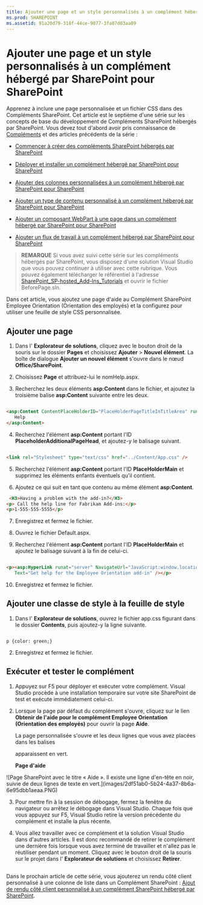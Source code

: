 ```yaml
---
title: Ajouter une page et un style personnalisés à un complément hébergé par SharePoint pour SharePoint
ms.prod: SHAREPOINT
ms.assetid: 91a20d79-318f-44ce-9877-3fa07d03aa09
---
```



# Ajouter une page et un style personnalisés à un complément hébergé par SharePoint pour SharePoint
Apprenez à inclure une page personnalisée et un fichier CSS dans des Compléments SharePoint.
Cet article est le septième d'une série sur les concepts de base du développement de Compléments SharePoint hébergés par SharePoint. Vous devez tout d'abord avoir pris connaissance de  [Compléments](sharepoint-add-ins.md) et des articles précédents de la série :





-  [Commencer à créer des compléments SharePoint hébergés par SharePoint](get-started-creating-sharepoint-hosted-sharepoint-add-ins.md)


-  [Déployer et installer un complément hébergé par SharePoint pour SharePoint](deploy-and-install-a-sharepoint-hosted-sharepoint-add-in.md)


-  [Ajouter des colonnes personnalisées à un complément hébergé par SharePoint pour SharePoint](add-custom-columns-to-a-sharepoint-hostedsharepoint-add-in.md)


-  [Ajouter un type de contenu personnalisé à un complément hébergé par SharePoint pour SharePoint](add-a-custom-content-type-to-a-sharepoint-hostedsharepoint-add-in.md)


-  [Ajouter un composant WebPart à une page dans un complément hébergé par SharePoint pour SharePoint](add-a-web-part-to-a-page-in-a-sharepoint-hosted-sharepoint-add-in.md)


-  [Ajouter un flux de travail à un complément hébergé par SharePoint pour SharePoint](add-a-workflow-to-a-sharepoint-hosted-sharepoint-add-in.md)



> **REMARQUE**
> Si vous avez suivi cette série sur les compléments hébergés par SharePoint, vous disposez d'une solution Visual Studio que vous pouvez continuer à utiliser avec cette rubrique. Vous pouvez également télécharger le référentiel à l'adresse  [SharePoint_SP-hosted_Add-Ins_Tutorials](https://github.com/OfficeDev/SharePoint_SP-hosted_Add-Ins_Tutorials) et ouvrir le fichier BeforePage.sln.




Dans cet article, vous ajoutez une page d'aide au Complément SharePoint Employee Orientation (Orientation des employés) et la configurez pour utiliser une feuille de style CSS personnalisée. 
## Ajouter une page


1. Dans l' **Explorateur de solutions**, cliquez avec le bouton droit de la souris sur le dossier **Pages** et choisissez **Ajouter** > **Nouvel élément**. La boîte de dialogue **Ajouter un nouvel élément** s'ouvre dans le nœud **Office/SharePoint**.


2. Choisissez **Page** et attribuez-lui le nomHelp.aspx. 


3. Recherchez les deux éléments **asp:Content** dans le fichier, et ajoutez la troisième balise **asp:Content** suivante entre les deux.

 ```HTML

<asp:Content ContentPlaceHolderID="PlaceHolderPageTitleInTitleArea" runat="server">
    Help
</asp:Content> 
 ```

4. Recherchez l'élément **asp:Content** portant l'ID **PlaceholderAdditionalPageHead**, et ajoutez-y le balisage suivant.

 ```HTML

<link rel="Stylesheet" type="text/css" href="../Content/App.css" />
 ```

5. Recherchez l'élément **asp:Content** portant l'ID **PlaceHolderMain** et supprimez les éléments enfants éventuels qu'il contient.


6. Ajoutez ce qui suit en tant que contenu au même élément **asp:Content**.

 ```HTML
  <H3>Having a problem with the add-in?</H3>
<p> Call the help line for Fabrikam Add-ins:</p>
<p>1-555-555-5555</p>
 ```

7. Enregistrez et fermez le fichier.


8. Ouvrez le fichier Default.aspx.


9. Recherchez l'élément **asp:Content** portant l'ID **PlaceHolderMain** et ajoutez le balisage suivant à la fin de celui-ci.

 ```HTML

<p><asp:HyperLink runat="server" NavigateUrl="JavaScript:window.location = _spPageContextInfo.webAbsoluteUrl + '/Pages/Help.aspx';"
    Text="Get help for the Employee Orientation add-in" /></p>

 ```

10. Enregistrez et fermez le fichier.



## Ajouter une classe de style à la feuille de style






1. Dans l' **Explorateur de solutions**, ouvrez le fichier app.css figurant dans le dossier **Contents**, puis ajoutez-y la ligne suivante.

 ```

p {color: green;}
 ```

2. Enregistrez et fermez le fichier.



## Exécuter et tester le complément






1. Appuyez sur F5 pour déployer et exécuter votre complément. Visual Studio procède à une installation temporaire sur votre site SharePoint de test et exécute immédiatement celui-ci. 


2. Lorsque la page par défaut du complément s'ouvre, cliquez sur le lien **Obtenir de l'aide pour le complément Employee Orientation (Orientation des employés)** pour ouvrir la page **Aide**. 

    La page personnalisée s'ouvre et les deux lignes que vous avez placées dans les balises <p> apparaissent en vert.


   **Page d'aide**



!\[Page SharePoint avec le titre « Aide ». Il existe une ligne d'en-tête en noir, suivie de deux lignes de texte en vert.](images/2df51ab0-5b24-4a37-8b6a-6e95dbb1aeaa.PNG)





3. Pour mettre fin à la session de débogage, fermez la fenêtre du navigateur ou arrêtez le débogage dans Visual Studio. Chaque fois que vous appuyez sur F5, Visual Studio retire la version précédente du complément et installe la plus récente.


4. Vous allez travailler avec ce complément et la solution Visual Studio dans d'autres articles. Il est donc recommandé de retirer le complément une dernière fois lorsque vous avez terminé de travailler et n'allez pas le réutiliser pendant un moment. Cliquez avec le bouton droit de la souris sur le projet dans l' **Explorateur de solutions** et choisissez **Retirer**.



## 
<a name="Nextsteps"> </a>

Dans le prochain article de cette série, vous ajouterez un rendu côté client personnalisé à une colonne de liste dans un Complément SharePoint :  [ Ajout de rendu côté client personnalisé à un complément SharePoint hébergé par SharePoint](add-custom-client-side-rendering-to-a-sharepoint-hosted-sharepoint-add-in.md).





